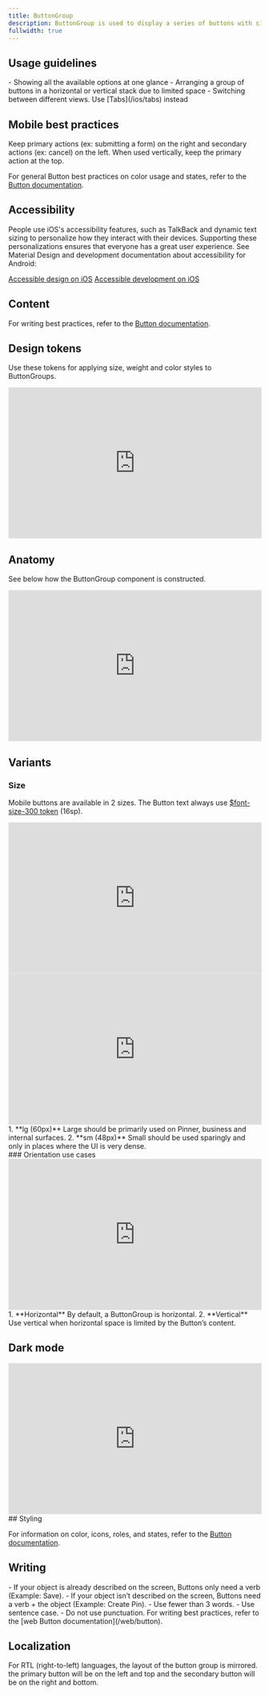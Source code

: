 ```yaml
---
title: ButtonGroup
description: ButtonGroup is used to display a series of buttons with similar actions. Use ButtonGroup to ensure consistent spacing and wrapping behavior.
fullwidth: true
---
```


<ImgContainer src="https://i.pinimg.com/originals/1c/fe/71/1cfe71a46c02a0215da0634c29acd2f1.png" alt="A set of two buttons side by side. The left button is secondary and the right button is primary. " />

## Usage guidelines

<TwoCol>
  <Group>
    <Do title="When to use" />
    - Showing all the available options at one glance
    - Arranging a group of buttons in a horizontal or vertical stack due to limited space
  </Group>
  <Group>
  <Dont title="When not to use" />
     - Switching between different views. Use [Tabs](/ios/tabs) instead
  </Group>
</TwoCol>

## Mobile best practices

Keep primary actions (ex: submitting a form) on the right and secondary actions (ex: cancel) on the left. When used vertically, keep the primary action at the top. 

For general Button best practices on color usage and states, refer to the [Button documentation](/ios/button).

## Accessibility

People use iOS's accessibility features, such as TalkBack and dynamic text sizing to personalize how they interact with their devices. Supporting these personalizations ensures that everyone has a great user experience. See Material Design and development documentation about accessibility for Android:

[Accessible design on iOS](https://developer.apple.com/design/human-interface-guidelines/accessibility/overview/introduction/)
[Accessible development on iOS](https://developer.apple.com/accessibility/ios/)

## Content

For writing best practices, refer to the [Button documentation](/ios/button).

## Design tokens

Use these tokens for applying size, weight and color styles to ButtonGroups.
<br/>
<iframe style="border: 1px solid rgba(0, 0, 0, 0.1);" width="100%" height="300" src="https://www.figma.com/embed?embed_host=share&url=https%3A%2F%2Fwww.figma.com%2Ffile%2FAHcKJDgb7E7YswlgW1wY8E%2FGestalt-for-iOS%3Ftype%3Ddesign%26node-id%3D39244%253A751%26mode%3Ddesign%26t%3DKmwVNK2zlshOfSby-1" allowfullscreen></iframe>

## Anatomy

See below how the ButtonGroup component is constructed.
<br/>
<iframe style="border: 1px solid rgba(0, 0, 0, 0.1);" width="100%" height="300" src="https://www.figma.com/embed?embed_host=share&url=https%3A%2F%2Fwww.figma.com%2Ffile%2FAHcKJDgb7E7YswlgW1wY8E%2FGestalt-for-iOS%3Ftype%3Ddesign%26node-id%3D39244%253A900%26mode%3Ddesign%26t%3DKmwVNK2zlshOfSby-1" allowfullscreen></iframe>

## Variants

### Size

Mobile buttons are available in 2 sizes. The Button text always use [$font-size-300 token](/foundations/design_tokens#Font-size) (16sp).
<br/>

<iframe style="border: 1px solid rgba(0, 0, 0, 0.1);" width="100%" height="300" src="https://www.figma.com/embed?embed_host=share&url=https%3A%2F%2Fwww.figma.com%2Ffile%2FAHcKJDgb7E7YswlgW1wY8E%2FGestalt-for-iOS%3Ftype%3Ddesign%26node-id%3D39244%253A603%26mode%3Ddesign%26t%3DKmwVNK2zlshOfSby-1" allowfullscreen></iframe>
<br/>

<iframe style="border: 1px solid rgba(0, 0, 0, 0.1);" width="100%" height="300" src="https://www.figma.com/embed?embed_host=share&url=https%3A%2F%2Fwww.figma.com%2Ffile%2FAHcKJDgb7E7YswlgW1wY8E%2FGestalt-for-iOS%3Ftype%3Ddesign%26node-id%3D39244%253A529%26mode%3Ddesign%26t%3DKmwVNK2zlshOfSby-1" allowfullscreen></iframe>
1. **lg (60px)**
   Large should be primarily used on Pinner, business and internal surfaces.
2. **sm (48px)**
   Small should be used sparingly and only in places where the UI is very dense.

<br/>
### Orientation use cases

<iframe style="border: 1px solid rgba(0, 0, 0, 0.1);" width="100%" height="300" src="https://www.figma.com/embed?embed_host=share&url=https%3A%2F%2Fwww.figma.com%2Ffile%2FAHcKJDgb7E7YswlgW1wY8E%2FGestalt-for-iOS%3Ftype%3Ddesign%26node-id%3D39244%253A677%26mode%3Ddesign%26t%3DKmwVNK2zlshOfSby-1" allowfullscreen></iframe>
1. **Horizontal**
   By default, a ButtonGroup is horizontal.
2. **Vertical**
   Use vertical when horizontal space is limited by the Button’s content.

<br/>

## Dark mode
<iframe style="border: 1px solid rgba(0, 0, 0, 0.1);" width="100%" height="300" src="https://www.figma.com/embed?embed_host=share&url=https%3A%2F%2Fwww.figma.com%2Ffile%2FAHcKJDgb7E7YswlgW1wY8E%2FGestalt-for-iOS%3Ftype%3Ddesign%26node-id%3D39244%253A329%26mode%3Ddesign%26t%3DKmwVNK2zlshOfSby-1" allowfullscreen></iframe>
## Styling

For information on color, icons, roles, and states, refer to the [Button documentation](/ios/button).

## Writing
<TwoCol>
  <Group>
    <Do title="Do" />
    - If your object is already described on the screen, Buttons only need a verb (Example: Save).
    - If your object isn’t described on the screen, Buttons need a verb + the object (Example: Create Pin).
    - Use fewer than 3 words.
    - Use sentence case.
  </Group>
  <Group>
  <Dont title="Don't" />
    - Do not use punctuation.
  </Group>
</TwoCol>
For writing best practices, refer to the [web Button documentation](/web/button).

## Localization

For RTL (right-to-left) languages, the layout of the button group is mirrored. the primary button will be on the left and top and the secondary button will be on the right and bottom.

<br/>
<ImgContainer src="https://i.pinimg.com/originals/75/68/86/75688609a17a78159d513407a0a6df42.png" alt="Two sets of buttons, one vertically stacked and one horizontal. The button layout is localized for right-to-left languages. " />
